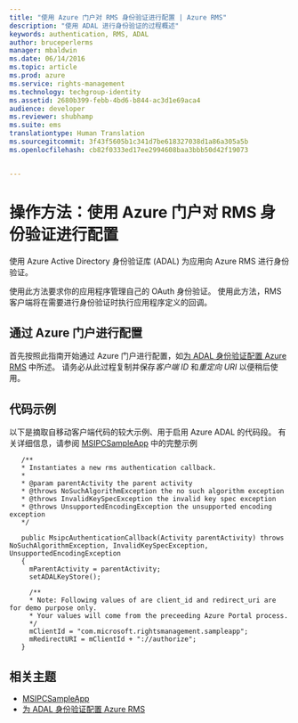 ```yaml
---
title: "使用 Azure 门户对 RMS 身份验证进行配置 | Azure RMS"
description: "使用 ADAL 进行身份验证的过程概述"
keywords: authentication, RMS, ADAL
author: bruceperlerms
manager: mbaldwin
ms.date: 06/14/2016
ms.topic: article
ms.prod: azure
ms.service: rights-management
ms.technology: techgroup-identity
ms.assetid: 2680b399-febb-4bd6-b844-ac3d1e69aca4
audience: developer
ms.reviewer: shubhamp
ms.suite: ems
translationtype: Human Translation
ms.sourcegitcommit: 3f43f5605b1c341d7be618327038d1a86a305a5b
ms.openlocfilehash: cb82f0333ed17ee2994608baa3bbb50d42f19073


---
```


# 操作方法：使用 Azure 门户对 RMS 身份验证进行配置

使用 Azure Active Directory 身份验证库 (ADAL) 为应用向 Azure RMS 进行身份验证。

使用此方法要求你的应用程序管理自己的 OAuth 身份验证。 使用此方法，RMS 客户端将在需要进行身份验证时执行应用程序定义的回调。

## 通过 Azure 门户进行配置
首先按照此指南开始通过 Azure 门户进行配置，如[为 ADAL 身份验证配置 Azure RMS](adal-auth.md) 中所述。 请务必从此过程复制并保存*客户端 ID* 和*重定向 URI* 以便稍后使用。

## 代码示例
以下是摘取自移动客户端代码的较大示例、用于启用 Azure ADAL 的代码段。 有关详细信息，请参阅 [MSIPCSampleApp](https://github.com/AzureAD/rms-sdk-ui-for-android/tree/master/samples/MsipcSampleApp) 中的完整示例

       /**
       * Instantiates a new rms authentication callback.
       *
       * @param parentActivity the parent activity
       * @throws NoSuchAlgorithmException the no such algorithm exception
       * @throws InvalidKeySpecException the invalid key spec exception
       * @throws UnsupportedEncodingException the unsupported encoding exception
       */

       public MsipcAuthenticationCallback(Activity parentActivity) throws NoSuchAlgorithmException, InvalidKeySpecException, UnsupportedEncodingException
       {
         mParentActivity = parentActivity;
         setADALKeyStore();

         /**
         * Note: Following values of are client_id and redirect_uri are for demo purpose only.
         * Your values will come from the preceeding Azure Portal process.
         */
         mClientId = "com.microsoft.rightsmanagement.sampleapp";
         mRedirectURI = mClientId + "://authorize";
       }


## 相关主题

- [MSIPCSampleApp](https://github.com/AzureAD/rms-sdk-ui-for-android/tree/master/samples/MsipcSampleApp)
- [为 ADAL 身份验证配置 Azure RMS](adal-auth.md)



<!--HONumber=Jun16_HO4-->


